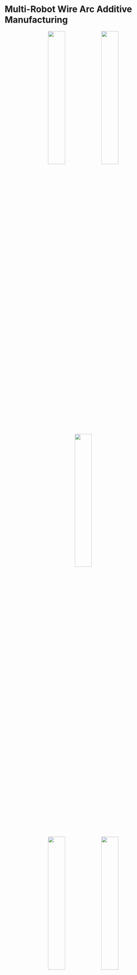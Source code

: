 # Multi-Robot Wire Arc Additive Manufacturing

<div width="100%" align="center">
    <img width="33%" src="/nozzle_sim.gif">
    <img width="33%" src="/puzzle_sim.gif">
    <img width="33%" src="/square_sim.gif">
</div>

<div width="100%" align="center">
    <img width="33%" src="/nozzle_path.png">
    <img width="33%" src="/puzzle_path.png">
    <img width="33%" src="/square_path.png">
</div>


## Multi-Robot WAAM Path Planning
Project Overview
This project focuses on the development of a Multi-Robot Path Planning system for Wire Arc Additive Manufacturing (WAAM). The goal is to enhance the efficiency and scalability of WAAM by integrating multiple robotic arms for collaborative 3D printing tasks. This approach aims to increase the printable volume and parallel deposition capability, while ensuring the effective scheduling, collision avoidance, and synchronization of robots.

## Key Features
- Multi-Robot Coordination: The system supports multiple robotic arms working in parallel to deposit material, effectively increasing the build volume and speed.

- Path Planning & Scheduling: Efficient scheduling algorithms are applied at the bead level for each robot. The system ensures proper robot placement, path collision avoidance, and accessibility range considerations.

- Collision Detection: Collision detection is implemented by using bounding boxes to monitor interactions between robotic arms during the deposition process.

- Real-Time Visualization: A visualization tool is integrated to provide real-time feedback on the deposition process, helping to optimize the workflow and ensure quality control.

- Automatic Code Conversion: The system features automatic conversion of RAPID code for verification in ABB RobotStudio, allowing seamless integration with existing robot control systems.

- Flexible Deposition Scenarios: The system can handle different deposition setups, including dual and triple-robot deposition configurations.

## Benefits of Multi-Robot Systems in WAAM
- Parallel Deposition Capability: Multiple robots working simultaneously can deposit material faster, significantly reducing production time.

- Larger Printable Volume: The use of multiple robots increases the total build volume, allowing for the creation of larger parts.

- Efficient Scheduling: By carefully coordinating the robots' actions, the system minimizes idle times and optimizes the overall manufacturing process.

- Enhanced Flexibility: The system is adaptable to a variety of deposition scenarios, making it suitable for different manufacturing requirements.

## Research Background
This work is inspired by the research conducted by Oak Ridge National Laboratory (ORNL, USA), which demonstrated the potential of multi-robot-based WAAM systems. Their approach utilized a custom-developed path planning algorithm, and this project builds upon their successful implementation, adding new capabilities such as centralized task scheduling and advanced collision detection.

## Development Progress
- Scheduling & Path Planning: Algorithms are developed to schedule robot actions and plan paths based on the build structure, with careful consideration of cooling times (dwell) and robot accessibility.

- Verification in RobotStudio: The system has been verified using ABB RobotStudio, where robot operations and collision detection were tested in virtual environments to ensure safe and accurate execution.

- Real-World Testing
The system has been tested in real-world scenarios, demonstrating its effectiveness in multi-robot synchronization and its ability to adapt to various deposition tasks, such as the creation of complex parts like rocket nozzles.

## How to Use
- Installation: The software is compatible with ABB RobotStudio for verification and simulation. Make sure to set up your robot system and integrate the provided code for path planning and scheduling.

- Visualization: Use the built-in visualization tool to monitor the deposition process in real-time and adjust parameters as needed.

## Future Work
Further optimization of scheduling algorithms for even better efficiency.

Expansion to handle more complex multi-robot setups.

Continuous integration with new hardware and robotic systems.








-
-
-
-
-
-
<div width="100%" align="center"><img src="/robotstudio_img.png" align="center" width="100%"></div>
-
-
-
-

---
below contents are not related to this project, just for md format references


This repository provides tools and examples for controlling and experimenting with **PiRacer model vehicle** in Gazebo. The Gazebo model, designed to match the hardware specifications of PiRacer, can be controlled via ROS2 topic communication. The included teleoperation example is a simple demonstration using the WASD keys on the keyboard, allowing simultaneous control of both the real PiRacer and the PiRacer in Gazebo.

The idea is to utilize this repository as a template for **digital twin** research. By equipping PiRacer with sensors such as odometer, IMU, LiDAR, etc., and implementing closed-loop feedback control, it would be possible to more accurately replicate the behavior of the real-world PiRacer in Gazebo.

| ![Throttle](/images/throttle.gif) | ![Steering](/images/steering.gif) |
|:---:|:---:|
| Throttle | Steering |

## ROS2 Packages

```shell
./
 ├── simulation_ws/src/
 │   └── sim        # Description and launch file for PiRacer model
 │
 └── teleoperation_ws/src/
     └── teleop     # Remote control example including a controller and a receiver
```

## Requirements

Before using this package, ensure the following prerequisites are installed:

| Device           | Software/Framework                                                                 | Functionality              |
|------------------|------------------------------------------------------------------------------------|----------------------------|
| **Local**        | [Gazebo 11](https://fdeantoni.medium.com/ros2-dev-with-gazebo-11-3f1795bba33)      | Simulation environment     |
| **Local**        | [ROS2 Foxy](https://docs.ros.org/en/foxy/Installation/Ubuntu-Install-Debians.html) | Robotics middleware        |
| **Local**        | [pygame](https://pypi.org/project/pygame/)                                         | Keyboard input for control |
| **Raspberry Pi** | [ROS2 Foxy](https://docs.ros.org/en/foxy/Installation/Ubuntu-Install-Debians.html) | Robotics middleware        |
| **Raspberry Pi** | [piracer](https://github.com/twyleg/piracer_py)                                    | Physical PiRacer control   |

This package has been developed and tested on both local machine and Raspberry Pi 4, using Ubuntu 20.04.

## Usage

**Gazebo Simulator and Teleoperation Controller are for local environment. While this controller can simultaneously control physical PiRacer, if the purpose is solely simulation, the setup on Raspberry Pi can be disregarded, and only the local environment is utilized.**

### 0. Package Configuration

Change the `gazebo_model_path` in the **package.xml** located in `simulation_ws/src/sim` to suit your local environment.

### 1. Launch Gazebo Simulator

```bash
# Local
cd simulation_ws
colcon build

source install/local_setup.bash
ros2 launch sim sim.launch.py
```

You should see the PiRacer model inside the Gazebo simulation window.

### 2. Run Teleoperation Receiver

```bash
# Raspberry Pi
cd teleoperation_ws
colcon build

source install/local_setup.bash
ros2 run teleop receiver
```

### 3. Run Teleoperation Controller

```bash
# Local
cd teleoperation_ws

source install/local_setup.bash
ros2 run teleop controller
```

When you run the controller, a small pygame window like the following will appear.

<div width="100%" align="center"><img src="/images/controller.png" align="center" width="30%"></div>

Click on this window and press the WASD keys on the keyboard. Observe the movement of both Gazebo PiRacer and physical PiRacer.

## Note

The communication between controller node and receiver node is machine-to-machine. Make sure that local machine and Raspberry Pi are connected to the same WLAN. If connection is not successful, disable the firewall using the following command.

```bash
# Local & Raspberry Pi
sudo ufw disable
```

## Explore

Design various experiments and developments using the Gazebo PiRacer. This package provides an example with the PiRacer camera. Check the view of the PiRacer's camera using **RViz2**. For instance, you can use this image data to implement autonomous driving in the simulation.

<div width="100%" align="center"><img src="/images/camera.png" align="center" width="70%"></div>

## References

- [Waveshare PiRacer](https://www.waveshare.com/wiki/PiRacer_AI_Kit)
- [ROS2 Foxy](https://docs.ros.org/en/foxy/index.html)
- [Gazebo](https://classic.gazebosim.org/)
